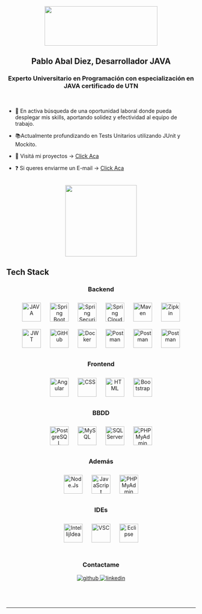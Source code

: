 
<div align="center">
    <img src="https://media.licdn.com/dms/image/D4D16AQG9fN1cmOdRSQ/profile-displaybackgroundimage-shrink_350_1400/0/1689777306296?e=1712188800&v=beta&t=QP7AD9Ehrq1-PbVX4R1TdRabsr7zAB5CoTO5rolQYC0" style="width:300px;height:105px;" alt=""/>
</div>


## <div align="center">Pablo Abal Diez, Desarrollador JAVA</div>


### <div align="center">Experto Universitario en Programación con especialización en JAVA certificado de UTN</div>

<br>

- 🚀 En activa búsqueda de una oportunidad laboral donde pueda desplegar mis skills, aportando solidez y efectividad al equipo de trabajo.


- 📚Actualmente profundizando en Tests Unitarios utilizando JUnit y Mockito.


- 💾 Visitá mi proyectos -> <a href="https://github.com/pabloabaldiez?tab=repositories">Click Aca</a>


- ❓ Si queres enviarme un E-mail -> <a href="mailto:pabloabaldiez@gmail.com">Click Aca</a>
  
<br>

<div align="center">
    <img src="https://media4.giphy.com/media/qgQUggAC3Pfv687qPC/giphy.gif?cid=ecf05e4750yy66mmgmah1vnnmrddsf62yirlqf4p26490dkj&ep=v1_gifs_search&rid=giphy.gif&ct=g" style="height:190px" alt=""/>
</div>

## Tech Stack

<h3 align="center">Backend </h3>
<div align="center">  
    <a href="https://www.java.com/es/" target="_blank"><img style="margin: 10px" src="https://cdn.worldvectorlogo.com/logos/java.svg" alt="JAVA" height="50" /></a>  
    <a href="https://spring.io/projects/spring-boot" target="_blank"><img style="margin: 10px" src="https://trellat.es/wp-content/uploads/spring-boot-logo.png" alt="Spring Boot" height="50" /></a>
    <a href="https://spring.io/projects/spring-security" target="_blank"><img style="margin: 10px" src="https://pbs.twimg.com/profile_images/1235983944463585281/AWCKLiJh_400x400.png" alt="Spring Security" height="50" /></a>  
    <a href="https://spring.io/projects/spring-cloud" target="_blank"><img style="margin: 10px" src="https://pbs.twimg.com/media/D3-5yUUWAAAICtE.png:large" alt="Spring Cloud" height="50" /></a>  
    <a href="https://maven.apache.org/" target="_blank"><img style="margin: 10px" src="https://howtodoinjava.com/wp-content/uploads/2017/05/maven.png" alt="Maven" height="50" /></a>  
    <a href="https://zipkin.io/" target="_blank"><img style="margin: 10px" src="https://zipkin.io/public/img/logo_png/zipkin_vertical_grey_gb.png" alt="Zipkin" height="50" /></a>  
    <a href="https://jwt.io/" target="_blank"><img style="margin: 10px" src="https://seeklogo.com/images/J/json-web-tokens-jwt-io-logo-C003DEC47A-seeklogo.com.png" alt="JWT" height="50" /></a>  
    <a href="https://github.com/" target="_blank"><img style="margin: 10px" src="https://assets-global.website-files.com/5f5a53e153805db840dae2db/64e79ca5aff2fb7295bfddf9_github-que-es.jpg" alt="GitHub" height="50" /></a>  
    <a href="https://www.docker.com/" target="_blank"><img style="margin: 10px" src="https://logowik.com/content/uploads/images/301_docker.jpg" alt="Docker" height="50" /></a>  
    <a href="https://www.postman.com/" target="_blank"><img style="margin: 10px" src="https://logowik.com/content/uploads/images/postman-api-platform6643.logowik.com.webp" alt="Postman" height="50" /></a>  
    <a href="https://junit.org/" target="_blank"><img style="margin: 10px" src="https://www.opencodez.com/wp-content/uploads/2019/04/Junit-1.png" alt="Postman" height="50" /></a>  
    <a href="https://site.mockito.org/" target="_blank"><img style="margin: 10px" src="https://pbs.twimg.com/media/CT25YybWEAAhdMo.jpg" alt="Postman" height="50" /></a>  
</div>


<h3 align="center">Frontend </h3>
<div align="center">  
    <a href="https://angular.io/" target="_blank"><img style="margin: 10px" src="https://upload.wikimedia.org/wikipedia/commons/thumb/c/cf/Angular_full_color_logo.svg/2048px-Angular_full_color_logo.svg.png" alt="Angular" height="50" /></a>  
    <a href="https://lenguajecss.com/css/" target="_blank"><img style="margin: 10px" src="https://profilinator.rishav.dev/skills-assets/css3-original-wordmark.svg" alt="CSS" height="50" /></a>  
    <a href="https://developer.mozilla.org/es/docs/Web/HTML" target="_blank"><img style="margin: 10px" src="https://profilinator.rishav.dev/skills-assets/html5-original-wordmark.svg" alt="HTML" height="50" /></a>  
    <a href="https://getbootstrap.com/" target="_blank"><img style="margin: 10px" src="https://cdn.icon-icons.com/icons2/2415/PNG/512/bootstrap_plain_wordmark_logo_icon_146620.png" alt="Bootstrap" height="50" /></a>  
</div>


<h3 align="center">BBDD </h3>
<div align="center">  
    <a href="https://www.postgresql.org/" target="_blank"><img style="margin: 10px" src="https://w7.pngwing.com/pngs/441/460/png-transparent-postgresql-plain-wordmark-logo-icon-thumbnail.png" alt="PostgreSQL" height="50" /></a>  
    <a href="https://www.mysql.com/" target="_blank"><img style="margin: 10px" src="https://cdn.icon-icons.com/icons2/2415/PNG/512/mysql_original_wordmark_logo_icon_146417.png" alt="MySQL" height="50" /></a>  
    <a href="https://www.microsoft.com/es-es/sql-server/sql-server-downloads" target="_blank"><img style="margin: 10px" src="https://www.servermanagementservice.com/wp-content/uploads/2017/01/Sql-server-ce-4-logo.png" alt="SQLServer" height="50" /></a>  
    <a href="https://www.phpmyadmin.net/" target="_blank"><img style="margin: 10px" src="https://static.javatpoint.com/phppages/images/phpmyadmin-logo.png" alt="PHPMyAdmin" height="50" /></a>  
</div>

<h3 align="center">Además </h3>
<div align="center">  
    <a href="https://nodejs.org/en" target="_blank"><img style="margin: 10px" src="https://logowik.com/content/uploads/images/nodejs.jpg" alt="Node.Js" height="50" /></a>  
    <a href="https://www.javascript.com/" target="_blank"><img style="margin: 10px" src="https://upload.wikimedia.org/wikipedia/commons/6/6a/JavaScript-logo.png" alt="JavaScript" height="50" /></a>  
    <a href="https://loopback.io/" target="_blank"><img style="margin: 10px" src="https://encrypted-tbn0.gstatic.com/images?q=tbn:ANd9GcTz8MHF6k6eFcK71gGqLbrn1SxGjfIPi8k-ci2Dpdm49h4SsNhrvgJgQKLlPFkP391JPg&usqp=CAU" alt="PHPMyAdmin" height="50" /></a>  
</div>

<h3 align="center">IDEs </h3>
<div align="center">  
    <a href="https://www.jetbrains.com/es-es/idea/" target="_blank"><img style="margin: 10px" src="https://logowik.com/content/uploads/images/intellij-idea286.logowik.com.webp" alt="IntellijIdea" height="50" /></a>  
    <a href="https://code.visualstudio.com/" target="_blank"><img style="margin: 10px" src="https://repository-images.githubusercontent.com/657248114/d3c7b91a-b285-4d1e-8429-5de1acc5f61e" alt="VSC" height="50" /></a>  
    <a href="https://eclipseide.org/" target="_blank"><img style="margin: 10px" src="https://encrypted-tbn0.gstatic.com/images?q=tbn:ANd9GcQyFtRAvFY6euXrS1msQdHNNBf_HojMBlRLcFVQTjfwZw&s" alt="Eclipse" height="50" /></a>  
</div>

<br/>  

<h3 align="center">Contactame </h3>
<div align="center">
    <a href="https://github.com/pabloabaldiez" target="_blank">
        <img src=https://img.shields.io/badge/github-%2324292e.svg?&style=for-the-badge&logo=github&logoColor=white alt=github style="margin-bottom: 5px;" />
    </a>
    <a href="https://www.linkedin.com/in/pablo-abal-diez/" target="_blank">
        <img src=https://img.shields.io/badge/linkedin-%231E77B5.svg?&style=for-the-badge&logo=linkedin&logoColor=white alt=linkedin style="margin-bottom: 5px;" />
    </a>
</div>  
<br/>
<br/>  
<br />

------
